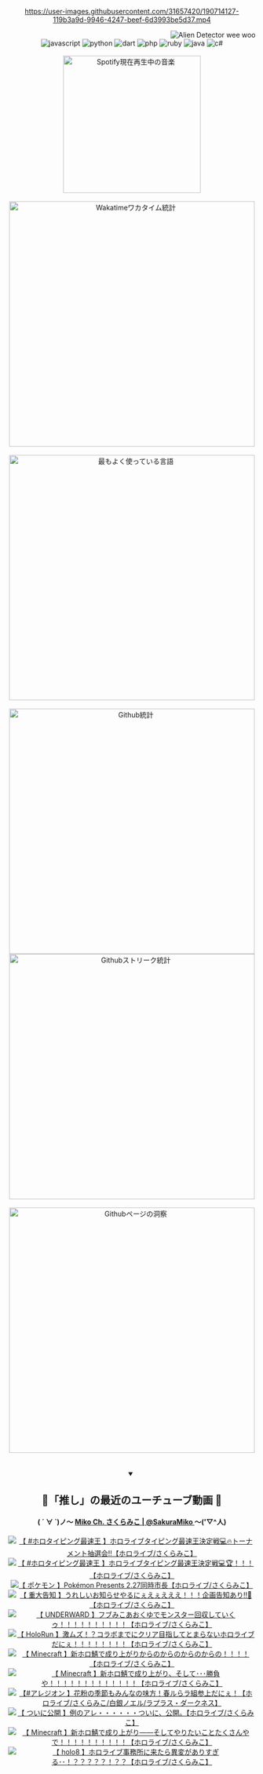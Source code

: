 <!-- START: HERO IMAGE GIF ////////// ////////// ////////// -->
<!-- <img src="@/../assets/img/gaming/ghost-of-tsushima.gif" width="100%"  alt="nellyXinwei's Hero Gif Image"/> -->
<!-- END: HERO IMAGE GIF ////////// ////////// ////////// -->

<div align="center" >  
  
<!-- START:ワンピース 第1015話「ルフィはRED ROCを使う」 -->
<https://user-images.githubusercontent.com/31657420/190714127-119b3a9d-9946-4247-beef-6d3993be5d37.mp4>
<!-- END:ワンピース 第1015話「ルフィはRED ROCを使う」 -->

<!-- START:VISITOR COUNTER -->
<div width="100%" align="right">
<img src="https://komarev.com/ghpvc/?username=nellyXinwei&label=🛸&color=grey&style=for-the-badge&labelcolor=ffffff" alt="Alien Detector wee woo"/>
</div>
<!-- END:VISITOR COUNTER -->

<!-- START: PROGRAMMING LANGUAGES -->
<!-- 色彩 Color Scheme:
#961E3A, #8A0D42, #5A0640, #4F265E, #2B355A, #3E759B, #CC4246,
#BB2649, #AD1052, #700750, #633075, #364270, #4E92C2, #FF5357
Sauce: https://www.webcreatorbox.com/inspiration/pantone-2023
-->

<img src="https://img.shields.io/badge/javascript%20-%23BB2649.svg?&style=for-the-badge&logo=javascript&logoColor=white&labelColor=961E3A" alt="javascript"/>
<img src="https://img.shields.io/badge/python%20-%23AD1052.svg?&style=for-the-badge&logo=python&logoColor=white&labelColor=8A0D42" alt="python" />
<img src="https://img.shields.io/badge/dart%20-%23700750.svg?&style=for-the-badge&logo=dart&logoColor=white&labelColor=5A0640" alt="dart"/>
<img src="https://img.shields.io/badge/php%20-%23633075.svg?&style=for-the-badge&logo=php&logoColor=white&labelColor=4F265E" alt="php"/>
<img src="https://img.shields.io/badge/ruby%20-%23364270.svg?&style=for-the-badge&logo=ruby&logoColor=white&labelColor=2B355A" alt="ruby"/>
<img src="https://img.shields.io/badge/java%20-%234E92C2.svg?&style=for-the-badge&logo=openjdk&logoColor=white&labelColor=3E759B" alt="java"/>
<img src="https://img.shields.io/badge/c%23-%23FF5357.svg?style=for-the-badge&logo=c-sharp&logoColor=white&labelColor=CC4246" alt="c#"/>  
<!-- END: PROGRAMMING LANGUAGES -->

<br>
<br>

<!-- START: MUSIC STATUS -->
  <!-- <a href="https://newojima-gsrs-20220114.vercel.app/api/now-playing?open">
    <img src="https://newojima-gsrs-20220114.vercel.app/api/now-playing" alt="Spotify現在再生中の音楽">
  </a> -->
  <img src="https://newojima-grss-20230114.vercel.app/api/spotify?border_color=transparent" alt="Spotify現在再生中の音楽" width="280px">
<!-- END: MUSIC STATUS -->

<br>
<br>

<!-- START: GITHUB STATUS -->
<!-- 色彩 Color Scheme:  #BB2649, #AD1052, #700750, #633075 -->
<img align="center" src="https://newojima-grs-20230109.vercel.app/api/wakatime?username=njtalba5127&layout=compact&langs_count=10&locale=ja&hide_title=false&title_color=fff&hide_border=true&text_color=fff&bg_color=BB2649,BB2649,633075,633075&hide=other,css,html,bash,xml,git%20config,makefile,properties,yaml,markdown,text,json,jsx" alt="Wakatimeワカタイム統計" width="500px"/>

<br>
<br>

<!-- 色彩 Color Scheme:  #633075, #364270, #4E92C2 -->
  <img align="center" src="https://newojima-grs-20230109.vercel.app/api/top-langs?username=njtalba5127&layout=compact&text_color=fff&icon_color=fff&hide_border=true&&locale=ja&hide_title=false&title_color=fff&include_all_commits=true&card_width=445&langs_count=11&hide=c%23,powershell,shaderlab,hlsl,makefile,jupyter%20notebook,python,html,css,shell,batchfile,less,liquid,hack,scss&bg_color=4F265E,633075,4E92C2" alt="最もよく使っている言語" width="500px"/>

<br>
<br>

<!-- 色彩 Color Scheme:  #4E92C2, #FF5357 -->
  <img align="center" src="https://newojima-grs-20230109.vercel.app/api?username=njtalba5127&rank_icon=github&show_icons=true&&locale=ja&title_color=fff&text_color=fff&icon_color=fff&hide_border=true&hide_title=false&count_private=true&include_all_commits=true&card_width=495&disable_animations=true&bg_color=4E92C2,4E92C2,FF5357" alt="Github統計" width="500px"/>

<br>

<img align="center" src="https://streak-stats.demolab.com?user=njtalba5127&theme=dark&hide_border=true&locale=ja&ring=BB2649&stroke=222222&background=151515&sideLabels=BB2649&currStreakLabel=ffffff&border=BB2649&fire=FF5357&currStreakNum=ffffff&sideNums=FF5357&dates=ffffff" alt="Githubストリーク統計" width="500px"/>

<br>
<br>

  <img align="center" width="500px" src="@/../assets/img/page-insights.svg" alt="Githubページの洞察"/>
  
</div>
<!-- END: GITHUB STATUS -->

<br>
<br>

<div align="center">
<details open>
  <summary>

  </summary>

  <h2 align="center">🌸「推し」の最近のユーチューブ動画 🌸</h2>
  <h4>
  ( ´ ∀ `)ノ～ 
  <a href="https://www.youtube.com/@SakuraMiko">Miko Ch. さくらみこ | @SakuraMiko
  </a>
   ～('▽^人)
  </h4>

  <!-- BEGIN YOUTUBE-CARDS -->
<a href="https://www.youtube.com/watch?v=CsdIz2Ql5zA"><img src="https://ytcards.demolab.com/?id=CsdIz2Ql5zA&title=%E3%80%90+%23%E3%83%9B%E3%83%AD%E3%82%BF%E3%82%A4%E3%83%94%E3%83%B3%E3%82%B0%E6%9C%80%E9%80%9F%E7%8E%8B+%E3%80%91%E3%83%9B%E3%83%AD%E3%83%A9%E3%82%A4%E3%83%96%E3%82%BF%E3%82%A4%E3%83%94%E3%83%B3%E3%82%B0%E6%9C%80%E9%80%9F%E7%8E%8B%E6%B1%BA%E5%AE%9A%E6%88%A6%F0%9F%92%BB%F0%9F%94%A5%E3%83%88%E3%83%BC%E3%83%8A%E3%83%A1%E3%83%B3%E3%83%88%E6%8A%BD%E9%81%B8%E4%BC%9A%E2%80%BC%E3%80%90%E3%83%9B%E3%83%AD%E3%83%A9%E3%82%A4%E3%83%96%2F%E3%81%95%E3%81%8F%E3%82%89%E3%81%BF%E3%81%93%E3%80%91&lang=ja&timestamp=1740749740&background_color=%230d1117&title_color=%23ffffff&stats_color=%23dedede&max_title_lines=1&width=187&border_radius=5&duration=8541" alt="【 #ホロタイピング最速王 】ホロライブタイピング最速王決定戦💻🔥トーナメント抽選会‼【ホロライブ/さくらみこ】" title="【 #ホロタイピング最速王 】ホロライブタイピング最速王決定戦💻🔥トーナメント抽選会‼【ホロライブ/さくらみこ】"></a>
<a href="https://www.youtube.com/watch?v=11hUlAq5KrI"><img src="https://ytcards.demolab.com/?id=11hUlAq5KrI&title=%E3%80%90+%23%E3%83%9B%E3%83%AD%E3%82%BF%E3%82%A4%E3%83%94%E3%83%B3%E3%82%B0%E6%9C%80%E9%80%9F%E7%8E%8B+%E3%80%91%E3%83%9B%E3%83%AD%E3%83%A9%E3%82%A4%E3%83%96%E3%82%BF%E3%82%A4%E3%83%94%E3%83%B3%E3%82%B0%E6%9C%80%E9%80%9F%E7%8E%8B%E6%B1%BA%E5%AE%9A%E6%88%A6%F0%9F%92%BB%F0%9F%8F%86%EF%BC%81%EF%BC%81%EF%BC%81%E3%80%90%E3%83%9B%E3%83%AD%E3%83%A9%E3%82%A4%E3%83%96%2F%E3%81%95%E3%81%8F%E3%82%89%E3%81%BF%E3%81%93%E3%80%91&lang=ja&timestamp=1740745901&background_color=%230d1117&title_color=%23ffffff&stats_color=%23dedede&max_title_lines=1&width=187&border_radius=5&duration=0" alt="【 #ホロタイピング最速王 】ホロライブタイピング最速王決定戦💻🏆！！！【ホロライブ/さくらみこ】" title="【 #ホロタイピング最速王 】ホロライブタイピング最速王決定戦💻🏆！！！【ホロライブ/さくらみこ】"></a>
<a href="https://www.youtube.com/watch?v=2ZuItoqU9W8"><img src="https://ytcards.demolab.com/?id=2ZuItoqU9W8&title=%E3%80%90++%E3%83%9D%E3%82%B1%E3%83%A2%E3%83%B3+%E3%80%91Pok%C3%A9mon+Presents+2.27%E5%90%8C%E6%99%82%E5%B8%82%E9%95%B7%E3%80%90%E3%83%9B%E3%83%AD%E3%83%A9%E3%82%A4%E3%83%96%2F%E3%81%95%E3%81%8F%E3%82%89%E3%81%BF%E3%81%93%E3%80%91&lang=ja&timestamp=1740666555&background_color=%230d1117&title_color=%23ffffff&stats_color=%23dedede&max_title_lines=1&width=187&border_radius=5&duration=2342" alt="【  ポケモン 】Pokémon Presents 2.27同時市長【ホロライブ/さくらみこ】" title="【  ポケモン 】Pokémon Presents 2.27同時市長【ホロライブ/さくらみこ】"></a>
<a href="https://www.youtube.com/watch?v=HuIMqC02aI8"><img src="https://ytcards.demolab.com/?id=HuIMqC02aI8&title=%E3%80%90+%E9%87%8D%E5%A4%A7%E5%91%8A%E7%9F%A5+%E3%80%91%E3%81%86%E3%82%8C%E3%81%97%E3%81%84%E3%81%8A%E7%9F%A5%E3%82%89%E3%81%9B%E3%82%84%E3%82%8B%E3%81%AB%E3%81%87%E3%81%88%E3%81%87%E3%81%88%E3%81%88%E3%81%88%EF%BC%81%EF%BC%81%EF%BC%81%E4%BC%81%E7%94%BB%E5%91%8A%E7%9F%A5%E3%81%82%E3%82%8A%E2%80%BC%F0%9F%8E%89%E3%80%90%E3%83%9B%E3%83%AD%E3%83%A9%E3%82%A4%E3%83%96%2F%E3%81%95%E3%81%8F%E3%82%89%E3%81%BF%E3%81%93%E3%80%91&lang=ja&timestamp=1740579246&background_color=%230d1117&title_color=%23ffffff&stats_color=%23dedede&max_title_lines=1&width=187&border_radius=5&duration=7149" alt="【 重大告知 】うれしいお知らせやるにぇえぇえええ！！！企画告知あり‼🎉【ホロライブ/さくらみこ】" title="【 重大告知 】うれしいお知らせやるにぇえぇえええ！！！企画告知あり‼🎉【ホロライブ/さくらみこ】"></a>
<a href="https://www.youtube.com/watch?v=ZaSIU92W7Zo"><img src="https://ytcards.demolab.com/?id=ZaSIU92W7Zo&title=%E3%80%90+UNDERWARD+%E3%80%91%E3%83%95%E3%83%96%E3%81%BF%E3%81%93%E3%81%82%E3%81%8A%E3%81%8F%E3%82%86%E3%81%A7%E3%83%A2%E3%83%B3%E3%82%B9%E3%82%BF%E3%83%BC%E5%9B%9E%E5%8F%8E%E3%81%97%E3%81%A6%E3%81%84%E3%81%8F%E3%82%A5%EF%BC%81%EF%BC%81%EF%BC%81%EF%BC%81%EF%BC%81%EF%BC%81%EF%BC%81%EF%BC%81%EF%BC%81%EF%BC%81%E3%80%90%E3%83%9B%E3%83%AD%E3%83%A9%E3%82%A4%E3%83%96%2F%E3%81%95%E3%81%8F%E3%82%89%E3%81%BF%E3%81%93%E3%80%91&lang=ja&timestamp=1740496686&background_color=%230d1117&title_color=%23ffffff&stats_color=%23dedede&max_title_lines=1&width=187&border_radius=5&duration=7707" alt="【 UNDERWARD 】フブみこあおくゆでモンスター回収していくゥ！！！！！！！！！！【ホロライブ/さくらみこ】" title="【 UNDERWARD 】フブみこあおくゆでモンスター回収していくゥ！！！！！！！！！！【ホロライブ/さくらみこ】"></a>
<a href="https://www.youtube.com/watch?v=g8VBebvateA"><img src="https://ytcards.demolab.com/?id=g8VBebvateA&title=%E3%80%90+HoloRun+%E3%80%91%E6%BF%80%E3%83%A0%E3%82%BA%EF%BC%81%EF%BC%9F%E3%82%B3%E3%83%A9%E3%83%9C%E3%81%BE%E3%81%A7%E3%81%AB%E3%82%AF%E3%83%AA%E3%82%A2%E7%9B%AE%E6%8C%87%E3%81%97%E3%81%A6%E3%81%A8%E3%81%BE%E3%82%89%E3%81%AA%E3%81%84%E3%83%9B%E3%83%AD%E3%83%A9%E3%82%A4%E3%83%96%E3%81%A0%E3%81%AB%E3%81%87%EF%BC%81%EF%BC%81%EF%BC%81%EF%BC%81%EF%BC%81%EF%BC%81%EF%BC%81%EF%BC%81%E3%80%90%E3%83%9B%E3%83%AD%E3%83%A9%E3%82%A4%E3%83%96%2F%E3%81%95%E3%81%8F%E3%82%89%E3%81%BF%E3%81%93%E3%80%91&lang=ja&timestamp=1740487867&background_color=%230d1117&title_color=%23ffffff&stats_color=%23dedede&max_title_lines=1&width=187&border_radius=5&duration=8497" alt="【 HoloRun 】激ムズ！？コラボまでにクリア目指してとまらないホロライブだにぇ！！！！！！！！【ホロライブ/さくらみこ】" title="【 HoloRun 】激ムズ！？コラボまでにクリア目指してとまらないホロライブだにぇ！！！！！！！！【ホロライブ/さくらみこ】"></a>
<a href="https://www.youtube.com/watch?v=QZBOzpr7ABg"><img src="https://ytcards.demolab.com/?id=QZBOzpr7ABg&title=%E3%80%90++Minecraft+%E3%80%91%E6%96%B0%E3%83%9B%E3%83%AD%E9%AF%96%E3%81%A7%E6%88%90%E3%82%8A%E4%B8%8A%E3%81%8C%E3%82%8A%E3%81%8B%E3%82%89%E3%81%AE%E3%81%8B%E3%82%89%E3%81%AE%E3%81%8B%E3%82%89%E3%81%AE%E3%81%8B%E3%82%89%E3%81%AE%EF%BC%81%EF%BC%81%EF%BC%81%EF%BC%81%E3%80%90%E3%83%9B%E3%83%AD%E3%83%A9%E3%82%A4%E3%83%96%2F%E3%81%95%E3%81%8F%E3%82%89%E3%81%BF%E3%81%93%E3%80%91&lang=ja&timestamp=1740164904&background_color=%230d1117&title_color=%23ffffff&stats_color=%23dedede&max_title_lines=1&width=187&border_radius=5&duration=24128" alt="【  Minecraft 】新ホロ鯖で成り上がりからのからのからのからの！！！！【ホロライブ/さくらみこ】" title="【  Minecraft 】新ホロ鯖で成り上がりからのからのからのからの！！！！【ホロライブ/さくらみこ】"></a>
<a href="https://www.youtube.com/watch?v=nG1hS5Se3gI"><img src="https://ytcards.demolab.com/?id=nG1hS5Se3gI&title=%E3%80%90+Minecraft+%E3%80%91%E6%96%B0%E3%83%9B%E3%83%AD%E9%AF%96%E3%81%A7%E6%88%90%E3%82%8A%E4%B8%8A%E3%81%8C%E3%82%8A%E3%80%81%E3%81%9D%E3%81%97%E3%81%A6%EF%BD%A5%EF%BD%A5%EF%BD%A5%E5%8B%9D%E8%B2%A0%E3%82%84%EF%BC%81%EF%BC%81%EF%BC%81%EF%BC%81%EF%BC%81%EF%BC%81%EF%BC%81%EF%BC%81%EF%BC%81%EF%BC%81%EF%BC%81%EF%BC%81%EF%BC%81%E3%80%90%E3%83%9B%E3%83%AD%E3%83%A9%E3%82%A4%E3%83%96%2F%E3%81%95%E3%81%8F%E3%82%89%E3%81%BF%E3%81%93%E3%80%91&lang=ja&timestamp=1740071347&background_color=%230d1117&title_color=%23ffffff&stats_color=%23dedede&max_title_lines=1&width=187&border_radius=5&duration=16888" alt="【 Minecraft 】新ホロ鯖で成り上がり、そして･･･勝負や！！！！！！！！！！！！！【ホロライブ/さくらみこ】" title="【 Minecraft 】新ホロ鯖で成り上がり、そして･･･勝負や！！！！！！！！！！！！！【ホロライブ/さくらみこ】"></a>
<a href="https://www.youtube.com/watch?v=S5RxhDkIXqU"><img src="https://ytcards.demolab.com/?id=S5RxhDkIXqU&title=%E3%80%90%23%E3%82%A2%E3%83%AC%E3%82%B8%E3%82%AA%E3%83%B3+%E3%80%91%E8%8A%B1%E7%B2%89%E3%81%AE%E5%AD%A3%E7%AF%80%E3%82%82%E3%81%BF%E3%82%93%E3%81%AA%E3%81%AE%E5%91%B3%E6%96%B9%EF%BC%81%E6%98%A5%E3%83%AB%E3%82%89%E3%83%A9%E7%B5%84%E5%8F%82%E4%B8%8A%E3%81%A0%E3%81%AB%E3%81%87%EF%BC%81%E3%80%90%E3%83%9B%E3%83%AD%E3%83%A9%E3%82%A4%E3%83%96%2F%E3%81%95%E3%81%8F%E3%82%89%E3%81%BF%E3%81%93%2F%E7%99%BD%E9%8A%80%E3%83%8E%E3%82%A8%E3%83%AB%2F%E3%83%A9%E3%83%97%E3%83%A9%E3%82%B9%E3%83%BB%E3%83%80%E3%83%BC%E3%82%AF%E3%83%8D%E3%82%B9%E3%80%91&lang=ja&timestamp=1740053522&background_color=%230d1117&title_color=%23ffffff&stats_color=%23dedede&max_title_lines=1&width=187&border_radius=5&duration=3899" alt="【#アレジオン 】花粉の季節もみんなの味方！春ルらラ組参上だにぇ！【ホロライブ/さくらみこ/白銀ノエル/ラプラス・ダークネス】" title="【#アレジオン 】花粉の季節もみんなの味方！春ルらラ組参上だにぇ！【ホロライブ/さくらみこ/白銀ノエル/ラプラス・ダークネス】"></a>
<a href="https://www.youtube.com/watch?v=teASw2_6BC4"><img src="https://ytcards.demolab.com/?id=teASw2_6BC4&title=%E3%80%90+%E3%81%A4%E3%81%84%E3%81%AB%E5%85%AC%E9%96%8B+%E3%80%91%E4%BE%8B%E3%81%AE%E3%82%A2%E3%83%AC%E3%83%BB%E3%83%BB%E3%83%BB%E3%83%BB%E3%83%BB%E3%83%BB%E3%81%A4%E3%81%84%E3%81%AB%E3%80%81%E5%85%AC%E9%96%8B%E3%80%82%E3%80%90%E3%83%9B%E3%83%AD%E3%83%A9%E3%82%A4%E3%83%96%2F%E3%81%95%E3%81%8F%E3%82%89%E3%81%BF%E3%81%93%E3%80%91&lang=ja&timestamp=1739971195&background_color=%230d1117&title_color=%23ffffff&stats_color=%23dedede&max_title_lines=1&width=187&border_radius=5&duration=3436" alt="【 ついに公開 】例のアレ・・・・・・ついに、公開。【ホロライブ/さくらみこ】" title="【 ついに公開 】例のアレ・・・・・・ついに、公開。【ホロライブ/さくらみこ】"></a>
<a href="https://www.youtube.com/watch?v=wlxwwCn9gxE"><img src="https://ytcards.demolab.com/?id=wlxwwCn9gxE&title=%E3%80%90+Minecraft+%E3%80%91%E6%96%B0%E3%83%9B%E3%83%AD%E9%AF%96%E3%81%A7%E6%88%90%E3%82%8A%E4%B8%8A%E3%81%8C%E3%82%8A%E2%80%95%E2%80%95%E3%81%9D%E3%81%97%E3%81%A6%E3%82%84%E3%82%8A%E3%81%9F%E3%81%84%E3%81%93%E3%81%A8%E3%81%9F%E3%81%8F%E3%81%95%E3%82%93%E3%82%84%E3%81%A7%EF%BC%81%EF%BC%81%EF%BC%81%EF%BC%81%EF%BC%81%EF%BC%81%EF%BC%81%EF%BC%81%EF%BC%81%EF%BC%81%E3%80%90%E3%83%9B%E3%83%AD%E3%83%A9%E3%82%A4%E3%83%96%2F%E3%81%95%E3%81%8F%E3%82%89%E3%81%BF%E3%81%93%E3%80%91&lang=ja&timestamp=1739903856&background_color=%230d1117&title_color=%23ffffff&stats_color=%23dedede&max_title_lines=1&width=187&border_radius=5&duration=29579" alt="【 Minecraft 】新ホロ鯖で成り上がり――そしてやりたいことたくさんやで！！！！！！！！！！【ホロライブ/さくらみこ】" title="【 Minecraft 】新ホロ鯖で成り上がり――そしてやりたいことたくさんやで！！！！！！！！！！【ホロライブ/さくらみこ】"></a>
<a href="https://www.youtube.com/watch?v=5FF_CNhj42A"><img src="https://ytcards.demolab.com/?id=5FF_CNhj42A&title=%E3%80%90+holo8+%E3%80%91%E3%83%9B%E3%83%AD%E3%83%A9%E3%82%A4%E3%83%96%E4%BA%8B%E5%8B%99%E6%89%80%E3%81%AB%E6%9D%A5%E3%81%9F%E3%82%89%E7%95%B0%E5%A4%89%E3%81%8C%E3%81%82%E3%82%8A%E3%81%99%E3%81%8E%E3%82%8B%EF%BD%A5%EF%BD%A5%EF%BC%81%EF%BC%9F%EF%BC%9F%EF%BC%9F%EF%BC%9F%EF%BC%9F%EF%BC%81%EF%BC%9F%EF%BC%9F%E3%80%90%E3%83%9B%E3%83%AD%E3%83%A9%E3%82%A4%E3%83%96%2F%E3%81%95%E3%81%8F%E3%82%89%E3%81%BF%E3%81%93%E3%80%91&lang=ja&timestamp=1739815131&background_color=%230d1117&title_color=%23ffffff&stats_color=%23dedede&max_title_lines=1&width=187&border_radius=5&duration=16713" alt="【 holo8 】ホロライブ事務所に来たら異変がありすぎる･･！？？？？？！？？【ホロライブ/さくらみこ】" title="【 holo8 】ホロライブ事務所に来たら異変がありすぎる･･！？？？？？！？？【ホロライブ/さくらみこ】"></a>
<!-- END YOUTUBE-CARDS -->

</div>
  
</details>
